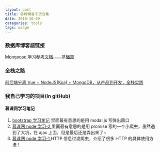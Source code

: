 ```yaml
---
layout: post
title: 各种博客干货合集
date: 2018-10-09
categories: tools
tags: usage
---
```


### 数据库博客超链接

[Mongoose 学习参考文档——基础篇]("https://cnodejs.org/topic/504b4924e2b84515770103dd")

### 全栈之路

[前后端分离 Vue + NodeJS(Koa) + MongoDB，从产品到开发，全栈实践]('https://juejin.im/post/5b850a3e51882542e4420779')

### 我自己学习的项目(in gitHub)

#### 慕课网学习笔记

1. [bootstrap 学习笔记]("https://github.com/YBFJ/bootstrap-learning")
   里面最有意思的是用 modal.js 写弹出窗口
2. [慕课网 node 学习-2 ]("https://github.com/YBFJ/imooc-node-lesson2")
   里面最有意思的是用 promise 写的一个小爬虫，虽然遇到了大坑，在 ajax 上面，但是最后还是弄出来了~
3. [慕课网 node 学习-1 ]("https://github.com/YBFJ/imooc-node-lesson1")
   HTTP 信息过滤爬虫，介绍了很多 HTTP 的具体使用方法！
